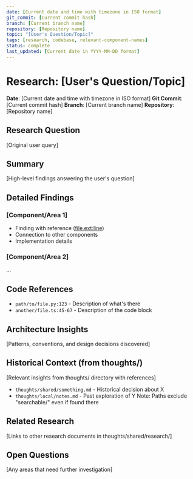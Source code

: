 ```yaml
---
date: [Current date and time with timezone in ISO format]
git_commit: [Current commit hash]
branch: [Current branch name]
repository: [Repository name]
topic: "[User's Question/Topic]"
tags: [research, codebase, relevant-component-names]
status: complete
last_updated: [Current date in YYYY-MM-DD format]
---
```


# Research: [User's Question/Topic]

**Date**: [Current date and time with timezone in ISO format]
**Git Commit**: [Current commit hash]
**Branch**: [Current branch name]
**Repository**: [Repository name]

## Research Question

[Original user query]

## Summary

[High-level findings answering the user's question]

## Detailed Findings

### [Component/Area 1]

- Finding with reference ([file.ext:line](link))
- Connection to other components
- Implementation details

### [Component/Area 2]

...

## Code References

- `path/to/file.py:123` - Description of what's there
- `another/file.ts:45-67` - Description of the code block

## Architecture Insights

[Patterns, conventions, and design decisions discovered]

## Historical Context (from thoughts/)

[Relevant insights from thoughts/ directory with references]

- `thoughts/shared/something.md` - Historical decision about X
- `thoughts/local/notes.md` - Past exploration of Y
  Note: Paths exclude "searchable/" even if found there

## Related Research

[Links to other research documents in thoughts/shared/research/]

## Open Questions

[Any areas that need further investigation]
